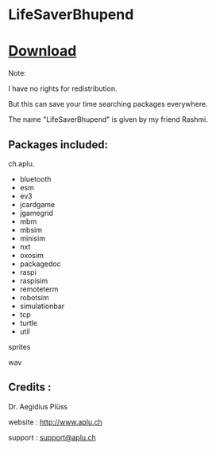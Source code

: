 # LifeSaverBhupend

# [Download](https://github.com/bhupendpatil/LifeSaverBhupend/releases)

Note:

I have no rights for redistribution.

But this can save your time searching packages everywhere.

The name "LifeSaverBhupend" is given by my friend Rashmi.

## Packages included:
ch.aplu.
* bluetooth
* esm
* ev3
* jcardgame
* jgamegrid
* mbm
* mbsim
* minisim
* nxt
* oxosim
* packagedoc
* raspi
* raspisim
* remoteterm
* robotsim
* simulationbar
* tcp
* turtle
* util

sprites

wav

## Credits :
Dr. Aegidius Plüss

website : http://www.aplu.ch 

support : support@aplu.ch
